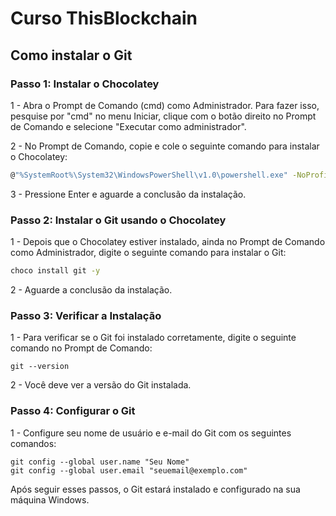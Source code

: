# Curso ThisBlockchain 

## Como instalar o Git

### Passo 1: Instalar o Chocolatey

1 - Abra o Prompt de Comando (cmd) como Administrador. Para fazer isso, pesquise por "cmd" no menu Iniciar, clique com o botão direito no Prompt de Comando e selecione "Executar como administrador".

2 - No Prompt de Comando, copie e cole o seguinte comando para instalar o Chocolatey:

```sh
@"%SystemRoot%\System32\WindowsPowerShell\v1.0\powershell.exe" -NoProfile -InputFormat None -ExecutionPolicy Bypass -Command "iex ((New-Object System.Net.WebClient).DownloadString('https://chocolatey.org/install.ps1'))" && SET "PATH=%PATH%;%ALLUSERSPROFILE%\chocolatey\bin"
```

3 - Pressione Enter e aguarde a conclusão da instalação.

### Passo 2: Instalar o Git usando o Chocolatey

1 - Depois que o Chocolatey estiver instalado, ainda no Prompt de Comando como Administrador, digite o seguinte comando para instalar o Git:

```sh
choco install git -y
```

2 - Aguarde a conclusão da instalação.

### Passo 3: Verificar a Instalação

1 - Para verificar se o Git foi instalado corretamente, digite o seguinte comando no Prompt de Comando:

```
git --version
```

2 - Você deve ver a versão do Git instalada.

### Passo 4: Configurar o Git

1 - Configure seu nome de usuário e e-mail do Git com os seguintes comandos:

```
git config --global user.name "Seu Nome"
git config --global user.email "seuemail@exemplo.com"
```

Após seguir esses passos, o Git estará instalado e configurado na sua máquina Windows.
